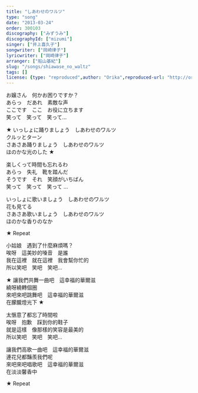 ```yaml
---
title: "しあわせのワルツ"
type: "song"
date: "2013-03-24"
order: 300103
discography: ["みずうみ"]
discographyId: ["mizumi"]
singer: ["井上喜久子"]
songwriter: ["岡崎律子"]
lyricwriter: ["岡崎律子"]
arranger: ["船山基紀"]
slug: "/songs/shiawase_no_waltz"
tags: []
license: {type: "reproduced",author: "Orika",reproduced-url: "http://orikamushi.myweb.hinet.net",reproduced-website: "織歌蟲"}
---
```


お嬢さん　何かお困りですか？  
あらっ　だあれ　素敵な声   
ここです　ここ　お役に立ちます   
笑って　笑って　笑って…   
  
★ いっしょに踊りましょう　しあわせのワルツ   
クルッとターン   
さあさあ踊りましょう　しあわせのワルツ   
ほのかな光のした ★   
  
楽しくって時間も忘れるわ   
あらっ　失礼　靴を踏んだ   
そうです　それ　笑顔がいちばん   
笑って　笑って　笑って …   
  
いっしょに歌いましょう　しあわせのワルツ   
花も見てる   
さあさあ歌いましょう　しあわせのワルツ   
ほのかな香りのなか   
  
★ Repeat  
  
小姑娘　遇到了什麼麻煩嗎？  
唉呀　這美妙的嗓音　是誰  
我在這裡　就在這裡　我會幫你忙的  
所以笑吧　笑吧　笑吧…   
  
★ 讓我們共舞一曲吧　這幸福的華爾滋  
繞呀繞轉個圈  
來吧來吧跳舞吧　這幸福的華爾滋  
在朦朧燈光下 ★  
  
太愜意了都忘了時間啦  
唉呀　抱歉　踩到你的鞋子  
就是這樣　像那樣的笑容是最美的  
所以笑吧　笑吧　笑吧…  
  
讓我們高歌一曲吧　這幸福的華爾滋  
連花兒都豔羨我們呢  
來吧來吧唱歌吧　這幸福的華爾滋  
在淡淡馨香中   
  
★ Repeat
